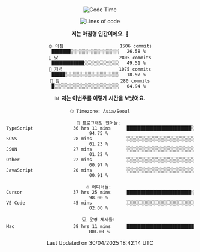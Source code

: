<div align="center">

<br />

 <!--START_SECTION:waka-->
![Code Time](http://img.shields.io/badge/Code%20Time-4%2C521%20hrs%2036%20mins-blue)

![Lines of code](https://img.shields.io/badge/%EC%A0%80%EB%8A%94%20%EC%97%AC%ED%83%9C%EA%B9%8C%EC%A7%80%20-3.3%20million%20%EC%A4%84%EC%9D%98%20%EC%BD%94%EB%93%9C%EB%A5%BC%20%EC%9E%91%EC%84%B1%ED%96%88%EC%96%B4%EC%9A%94.-blue)

**저는 아침형 인간이에요. 🐤** 

```text
🌞 아침                     1506 commits        ███████░░░░░░░░░░░░░░░░░░   26.58 % 
🌆 낮　                     2805 commits        ████████████░░░░░░░░░░░░░   49.51 % 
🌃 저녁                     1075 commits        █████░░░░░░░░░░░░░░░░░░░░   18.97 % 
🌙 밤　                     280 commits         █░░░░░░░░░░░░░░░░░░░░░░░░   04.94 % 
```


📊 **저는 이번주를 이렇게 시간을 보냈어요.** 

```text
🕑︎ Timezone: Asia/Seoul

💬 프로그래밍 언어들: 
TypeScript               36 hrs 11 mins      ████████████████████████░   94.75 % 
SCSS                     28 mins             ░░░░░░░░░░░░░░░░░░░░░░░░░   01.23 % 
JSON                     27 mins             ░░░░░░░░░░░░░░░░░░░░░░░░░   01.22 % 
Other                    22 mins             ░░░░░░░░░░░░░░░░░░░░░░░░░   00.97 % 
JavaScript               20 mins             ░░░░░░░░░░░░░░░░░░░░░░░░░   00.91 % 

🔥 에디터들: 
Cursor                   37 hrs 25 mins      ████████████████████████░   98.00 % 
VS Code                  45 mins             ░░░░░░░░░░░░░░░░░░░░░░░░░   02.00 % 

💻 운영 체제들: 
Mac                      38 hrs 11 mins      █████████████████████████   100.00 % 
```


 Last Updated on 30/04/2025 18:42:14 UTC
<!--END_SECTION:waka-->

</div>
